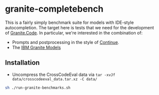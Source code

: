 # granite-completebench

This is a fairly simply benchmark suite for models with IDE-style
autocompletion. The target here is tests that we need for the
development of [Granite.Code](https://granitecode.ai). In particular,
we're interested in the combination of:

- Prompts and postprocessing in the style of [Continue](https://www.continue.dev/).
- The [IBM Granite Models](https://www.ibm.com/granite)

## Installation

- Uncompress the CrossCodeEval data via `tar -xvJf data/crosscodeeval_data.tar.xz -C data/`

```sh
sh ./run-granite-benchmarks.sh
```
